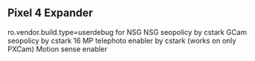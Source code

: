 ## Pixel 4 Expander

ro.vendor.build.type=userdebug for NSG 
NSG seopolicy by cstark
GCam seopolicy by cstark
16 MP telephoto enabler by cstark (works on only PXCam)
Motion sense enabler 
